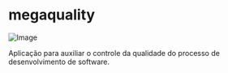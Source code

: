megaquality
===========

![Image](https://raw.github.com/brunomrpx/megaquality/master/static/images/logo-megaquality.svg?raw=true)

Aplicação para auxiliar o controle da qualidade do processo de desenvolvimento de software.
